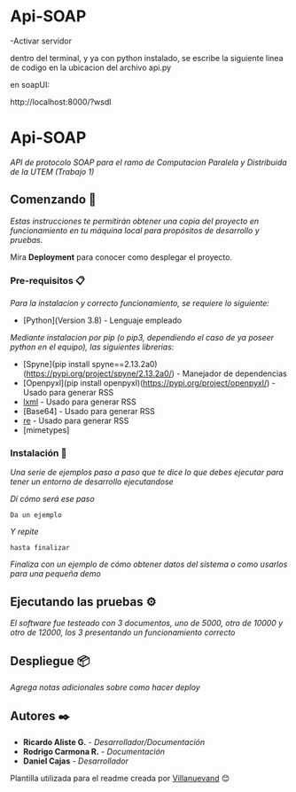 # Api-SOAP

-Activar servidor

dentro del terminal, y ya con python instalado, se escribe la siguiente linea de codigo en la ubicacion del archivo api.py

en soapUI:

http://localhost:8000/?wsdl

# Api-SOAP

_API de protocolo SOAP para el ramo de Computacion Paralela y Distribuida de la UTEM (Trabajo 1)_

## Comenzando 🚀

_Estas instrucciones te permitirán obtener una copia del proyecto en funcionamiento en tu máquina local para propósitos de desarrollo y pruebas._

Mira **Deployment** para conocer como desplegar el proyecto.


### Pre-requisitos 📋

_Para la instalacion y correcto funcionamiento, se requiere lo siguiente:_

* [Python](Version 3.8) - Lenguaje empleado

_Mediante instalacion por pip (o pip3, dependiendo el caso de ya poseer python en el equipo), las siguientes librerias:_
* [Spyne](pip install spyne==2.13.2a0)(https://pypi.org/project/spyne/2.13.2a0/) - Manejador de dependencias
* [Openpyxl](pip install openpyxl)(https://pypi.org/project/openpyxl/) - Usado para generar RSS
* [lxml](https://pypi.org/project/lxml/) - Usado para generar RSS
* [Base64] - Usado para generar RSS
* [re](https://rometools.github.io/rome/) - Usado para generar RSS 
* [mimetypes]


### Instalación 🔧

_Una serie de ejemplos paso a paso que te dice lo que debes ejecutar para tener un entorno de desarrollo ejecutandose_

_Dí cómo será ese paso_

```
Da un ejemplo
```

_Y repite_

```
hasta finalizar
```

_Finaliza con un ejemplo de cómo obtener datos del sistema o como usarlos para una pequeña demo_

## Ejecutando las pruebas ⚙️

_El software fue testeado con 3 documentos, uno de 5000, otro de 10000 y otro de 12000, los 3 presentando un funcionamiento correcto_

## Despliegue 📦

_Agrega notas adicionales sobre como hacer deploy_

## Autores ✒️

* **Ricardo Aliste G.** - *Desarrollador/Documentación*
* **Rodrigo Carmona R.** - *Documentación*
* **Daniel Cajas** - *Desarrollador*



Plantilla utilizada para el readme creada por [Villanuevand](https://github.com/Villanuevand) 😊

